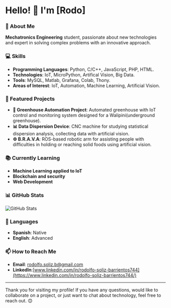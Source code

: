 # Hello! 👋 I'm [Rodo]

### 🚀 About Me
**Mechatronics Engineering** student, passionate about new technologies and expert in solving complex problems with an innovative approach.

### 💻 Skills
- **Programming Languages**: Python, C/C++, JavaScript, PHP, HTML.
- **Technologies**: IoT, MicroPython, Artifical Vision, Big Data.
- **Tools**: MySQL, Matlab, Grafana, Colab, Thony.
- **Areas of Interest**: IoT, Automation, Machine Learning, Artificial Vision.

### 🔧 Featured Projects
- **🌱 Greenhouse Automation Project**: Automated greenhouse with IoT control and monitoring system designed for a Walipini(underground greenhouse).
- **📊 Data Dispersion Device**: CNC machine for studying statistical dispersion analysis, collecting data with artificial vision.
- **⚙️ B.R.A.V.A**: ROS-based robotic arm for assisting people with difficulties in holding or reaching solid foods using artificial vision.

### 📚 Currently Learning
- **Machine Learning applied to IoT**
- **Blockchain and security**
- **Web Development**
<!-- 
### 🏆 Achievements and Certifications
- **Certification in Python Programming** - [Institution] (Date)
- **Best Technological Innovation Project Award** - [Brief description of the award]
- **Specialization Course in IoT and Automation** - [Institution] (Date)
-->
### 📊 GitHub Stats
![GitHub Stats](https://github-readme-stats.vercel.app/api?username=Rodo747&show_icons=true&theme=radical)

### 💬 Languages
- **Spanish**: Native
- **English**: Advanced

### 📫 How to Reach Me
- **Email**: [rodolfo.soliz.b@gmail.com](rodolfo.soliz.b@gmail.com)
- **LinkedIn**:[www.linkedin.com/in/rodolfo-soliz-barrientos744](https://www.linkedin.com/in/rodolfo-soliz-barrientos744/)
<!-- 
### 📚 Articles and Publications
- **[Article Title 1](link_to_article)**: Brief description of the article or publication.
- **[Article Title 2](link_to_article)**: Brief description of the article or publication.

### 🌟 Recommendations
*"Working with [Your Name] was an amazing experience; their ability to solve complex problems is impressive."* - [Person's Name], [Position], [Company/Institution]
-->
---

Thank you for visiting my profile! If you have any questions, would like to collaborate on a project, or just want to chat about technology, feel free to reach out. 😊
